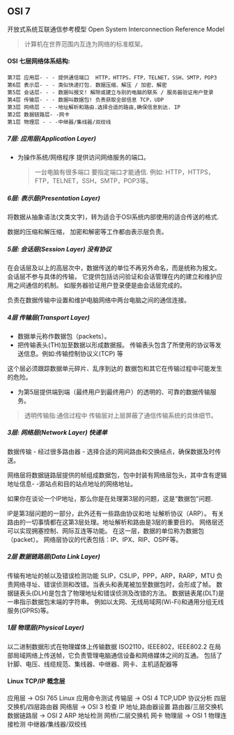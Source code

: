 

## OSI 7 
开放式系统互联通信参考模型    Open System Interconnection Reference Model
> 计算机在世界范围内互连为网络的标准框架。

#### OSI 七层网络体系结构:

	第7层 应用层- - - 提供通信端口  HTTP，HTTPS，FTP，TELNET，SSH，SMTP，POP3
	第6层 表示层- - - 类似快递打包. 数据压缩、解压 / 加密、解密
	第5层 会话层- - - 数据叫报文! 解除或建立与别的电脑的联系 / 服务器验证用户登录
	第4层 传输层- - - 数据叫数据包! 负责获取全部信息 TCP，UDP
	第3层 网络层 - - -地址解析和路由.选择合适的路由,确保信息到达. IP
	第2层 数据链路层- -网卡
	第1层 物理层 - - -中继器/集线器/双绞线

##### 7层: 应用层(Application Layer)

- 为操作系统/网络程序 提供访问网络服务的端口。
	> 一台电脑有很多端口 要指定端口才能通信.
	例如: HTTP，HTTPS，FTP，TELNET，SSH，SMTP，POP3等。

##### 6层: 表示层(Presentation Layer)

将数据从抽象语法(文类文字)，转为适合于OSI系统内部使用的适合传送的格式.

数据的压缩和解压缩， 加密和解密等工作都由表示层负责。


##### 5层: 会话层(Session Layer)  没有协议

在会话层及以上的高层次中，数据传送的单位不再另外命名，而是统称为报文。
会话层不参与具体的传输，
它提供包括访问验证和会话管理在内的建立和维护应用之间通信的机制。
如服务器验证用户登录便是由会话层完成的。
 
负责在数据传输中设置和维护电脑网络中两台电脑之间的通信连接。

##### 4层 传输层(Transport Layer)

- 数据单元称作数据包（packets）。
- 把传输表头(TH)加至数据以形成数据报。
传输表头包含了所使用的协议等发送信息。例如:传输控制协议义(TCP) 等

这个层必须跟踪数据单元碎片、乱序到达的 数据包和其它在传输过程中可能发生的危险。

- 为第5层提供端到端（最终用户到最终用户）的透明的、可靠的数据传输服务。
> 透明传输指:通信过程中 传输层对上层屏蔽了通信传输系统的具体细节。

##### 3层: 网络层(Network Layer) 快递单

数据传输 - 经过很多路由器 - 选择合适的网间路由和交换结点，确保数据及时传送。

网络层将数据链路层提供的帧组成数据包，包中封装有网络层包头，其中含有逻辑地址信息- -源站点和目的站点地址的网络地址。

如果你在谈论一个IP地址，那么你是在处理第3层的问题，这是“数据包”问题.

IP是第3层问题的一部分，此外还有一些路由协议和地 址解析协议（ARP）。
有关路由的一切事情都在这第3层处理。地址解析和路由是3层的重要目的。
网络层还可以实现拥塞控制、网际互连等功能。
在这一层，数据的单位称为数据包（packet）。
网络层协议的代表包括：IP、IPX、RIP、OSPF等。

##### 2层 数据链路层(Data Link Layer)
传输有地址的帧以及错误检测功能 SLIP，CSLIP，PPP，ARP，RARP，MTU
负责网络寻址、错误侦测和改错。当表头和表尾被加至数据包时，会形成了帧。
数据链表头(DLH)是包含了物理地址和错误侦测及改错的方法。
数据链表尾(DLT)是一串指示数据包末端的字符串。
例如以太网、无线局域网(Wi-Fi)和通用分组无线服务(GPRS)等。

##### 1层 物理层(Physical Layer)
以二进制数据形式在物理媒体上传输数据 ISO2110，IEEE802，IEEE802.2
在局部局域网络上传送帧，它负责管理电脑通信设备和网络媒体之间的互通。
包括了针脚、电压、线缆规范、集线器、中继器、网卡、主机适配器等


#### Linux TCP/IP 概念层
应用层    → OSI 765    Linux 应用命令测试
传输层    → OSI 4 TCP,UDP 协议分析             四层交换机/四层路由器
网络层    → OSI 3 检查 IP 地址,路由器设置       路由器/三层交换机
数据链路层 → OSI 2 ARP 地址检测                网桥/二层交换机 网卡
物理层    → OSI 1     物理连接检测            中继器/集线器/双绞线


